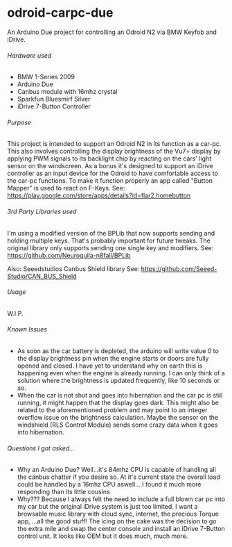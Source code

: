 # odroid-carpc-due
An Arduino Due project for controlling an Odroid N2 via BMW Keyfob and iDrive.

###### Hardware used
- BMW 1-Series 2009
- Arduino Due
- Canbus module with 16mhz crystal
- Sparkfun Bluesmirf Silver
- iDrive 7-Button Controller 

###### Purpose
This project is intended to support an Odroid N2 in its function as a car-pc. This also involves controlling the display brightness of the Vu7+ display by applying PWM signals to its backlight chip by reacting on the cars' light sensor on the windscreen.
As a bonus it's designed to support an iDrive controller as an input device for the Odroid to have comfortable access to the car-pc functions. To make it function properly an app called "Button Mapper" is used to react on F-Keys.
See: https://play.google.com/store/apps/details?id=flar2.homebutton

###### 3rd Party Libraries used
I'm using a modified version of the BPLib that now supports sending and holding multiple keys. That's probably important for future tweaks. The original library only supports sending one single key and modifiers.
See: https://github.com/Neuroquila-n8fall/BPLib

Also: Seeedstudios Canbus Shield library
See: https://github.com/Seeed-Studio/CAN_BUS_Shield

###### Usage
W.I.P.

###### Known Issues
- As soon as the car battery is depleted, the arduino will write value 0 to the display brightness pin when the engine starts or doors are fully opened and closed. I have yet to understand why on earth this is happening even when the engine is already running. I can only think of a solution where the brightness is updated frequently, like 10 seconds or so.
- When the car is not shut and goes into hibernation and the car pc is still running, it might happen that the display goes dark. This might also be related to the aforementioned problem and may point to an integer overflow issue on the brightness calculation. Maybe the sensor on the windshield (RLS Control Module) sends some crazy data when it goes into hibernation.

###### Questions I got asked...
- Why an Arduino Due?
Well...it's 84mhz CPU is capable of handling all the canbus chatter if you desire so. At it's current state the overall load could be handled by a 16mhz CPU aswell... I found it much more responding than its little cousins
- Why???
Because I always felt the need to include a full blown car pc into my car but the original iDrive system is just too limited. I want a browsable music library with cloud sync, internet, the precious Torque app, ...all the good stuff!
The icing on the cake was the decision to go the extra mile and swap the center console and install an iDrive 7-Button control unit. It looks like OEM but it does much, much more.

